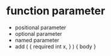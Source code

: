 
# function parameter
* positional parameter
* optional parameter
* named parameter
* add ( { required int x, } ) { body }
